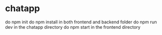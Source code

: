 # chatapp
do npm init
do npm install in both frontend and backend folder
do npm run dev in the chatapp directory 
do npm start in the frontend directory

